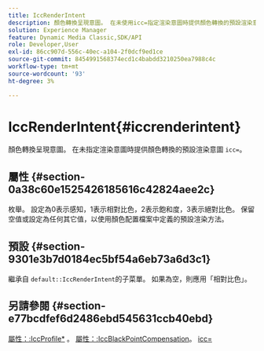 ```yaml
---
title: IccRenderIntent
description: 顏色轉換呈現意圖。 在未使用icc=指定渲染意圖時提供顏色轉換的預設渲染意圖。
solution: Experience Manager
feature: Dynamic Media Classic,SDK/API
role: Developer,User
exl-id: 86cc907d-556c-40ec-a104-2f0dcf9ed1ce
source-git-commit: 8454991568374ecd1c4babdd3210250ea7988c4c
workflow-type: tm+mt
source-wordcount: '93'
ht-degree: 3%

---
```


# IccRenderIntent{#iccrenderintent}

顏色轉換呈現意圖。 在未指定渲染意圖時提供顏色轉換的預設渲染意圖 `icc=`。

## 屬性 {#section-0a38c60e1525426185616c42824aee2c}

枚舉。 設定為0表示感知，1表示相對比色，2表示飽和度，3表示絕對比色。 保留空值或設定為任何其它值，以使用顏色配置檔案中定義的預設渲染方法。

## 預設 {#section-9301e3b7d0184ec5bf54a6eb73a6d3c1}

繼承自 `default::IccRenderIntent`的子菜單。 如果為空，則應用「相對比色」。

## 另請參閱 {#section-e77bcdfef6d2486ebd545631ccb40ebd}

[屬性：:IccProfile*](../../../../../ir-api/material-cat/image-rendering-api-ref/c-ir-material-catalog/c-ir-attributes-reference/r-ir-iccprofilecmyk.md#reference-55aead2d924847ffbd1be4c46add7127) 。 [屬性：:IccBlackPointCompensation](../../../../../ir-api/material-cat/image-rendering-api-ref/c-ir-material-catalog/c-ir-attributes-reference/r-ir-iccblackpointcompensation.md#reference-d939b0cdf6564baaa88deb1059e3b7f0)。 [icc=](../../../../../ir-api/http-protocol/image-rendering-api-ref/c-ir-http-protocol-ref/c-ir-http-protocol-command-reference/r-ir-icc.md#reference-86a2fff3cef24982ad2063d977a16e06)
